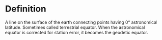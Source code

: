 # Definition

A line on the surface of the earth connecting points having 0°
astronomical latitude. Sometimes called terrestrial equator. When the
astronomical equator is corrected for station error, it becomes the
geodetic equator.

